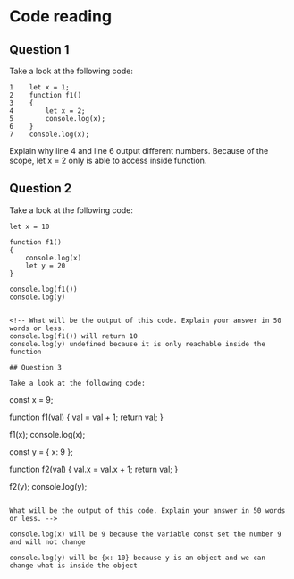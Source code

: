 # Code reading

## Question 1

Take a look at the following code:

```
1    let x = 1;
2    function f1()
3    {
4        let x = 2;
5        console.log(x);
6    }
7    console.log(x);
```

Explain why line 4 and line 6 output different numbers.
Because of the scope, let x = 2 only is able to access inside function.

## Question 2

Take a look at the following code:

```
let x = 10

function f1()
{
    console.log(x)
    let y = 20
}

console.log(f1())
console.log(y)


<!-- What will be the output of this code. Explain your answer in 50 words or less.
console.log(f1()) will return 10
console.log(y) undefined because it is only reachable inside the function

## Question 3

Take a look at the following code:

```
const x = 9;

function f1(val) {
  val = val + 1;
  return val;
}

f1(x);
console.log(x);

const y = { x: 9 };

function f2(val) {
  val.x = val.x + 1;
  return val;
}

f2(y);
console.log(y);
```

What will be the output of this code. Explain your answer in 50 words or less. -->

console.log(x) will be 9 because the variable const set the number 9 and will not change

console.log(y) will be {x: 10} because y is an object and we can change what is inside the object
